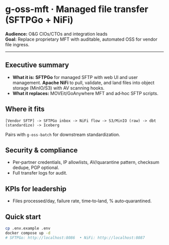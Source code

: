 # g-oss-mft · Managed file transfer (SFTPGo + NiFi)

**Audience:** O&G CIOs/CTOs and integration leads  
**Goal:** Replace proprietary MFT with auditable, automated OSS for vendor file ingress.

---

## Executive summary
- **What it is:** **SFTPGo** for managed SFTP with web UI and user management. **Apache NiFi** to pull, validate, and land files into object storage (MinIO/S3) with AV scanning hooks.  
- **What it replaces:** MOVEit/GoAnywhere MFT and ad‑hoc SFTP scripts.

## Where it fits
```
[Vendor SFTP] -> SFTPGo inbox -> NiFi flow -> S3/MinIO (raw) -> dbt (standardize) -> Iceberg
```
Pairs with `g-oss-batch` for downstream standardization.

## Security & compliance
- Per‑partner credentials, IP allowlists, AV/quarantine pattern, checksum dedupe, PGP optional.  
- Full transfer logs for audit.

## KPIs for leadership
- Files processed/day, failure rate, time‑to‑land, % auto‑quarantined.

## Quick start
```bash
cp .env.example .env
docker compose up -d
# SFTPGo: http://localhost:8086  • NiFi: http://localhost:8087
```
